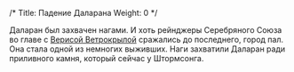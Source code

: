 /*
Title: Падение Даларана
Weight: 0
*/

Даларан был захвачен нагами. И хоть рейнджеры Серебряного Союза во главе с [Верисой Ветрокрылой](/characters/veerisa-wildrunner) сражались до последнего, город пал. Она стала одной из немногих выживших. Наги захватили Даларан ради приливного камня, который сейчас у Штормсонга.